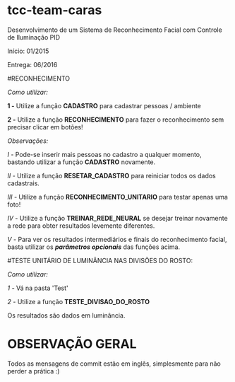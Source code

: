 # tcc-team-caras
Desenvolvimento de um Sistema de Reconhecimento Facial com Controle de Iluminação PID

Início:   01/2015

Entrega:  06/2016


#RECONHECIMENTO

*Como utilizar:*

**1 -** Utilize a função **CADASTRO** para cadastrar pessoas / ambiente

**2 -** Utilize a função **RECONHECIMENTO** para fazer o reconhecimento sem precisar clicar em botões!

*Observações:*

*I -* Pode-se inserir mais pessoas no cadastro a qualquer momento, bastando utilizar a função **CADASTRO** novamente.

*II -* Utilize a função **RESETAR_CADASTRO** para reiniciar todos os dados cadastrais.

*III -* Utilize a função **RECONHECIMENTO_UNITARIO** para testar apenas uma foto!

*IV -* Utilize a função **TREINAR_REDE_NEURAL** se desejar treinar novamente a rede para obter resultados levemente diferentes.

*V -* Para ver os resultados intermediários e finais do reconhecimento facial, basta utilizar os ***parâmetros opcionais*** das funções acima.

#TESTE UNITÁRIO DE LUMINÂNCIA NAS DIVISÕES DO ROSTO:

*Como utilizar:*

*1 -* Vá na pasta 'Test'

*2 -* Utilize a função **TESTE_DIVISAO_DO_ROSTO**

Os resultados são dados em luminância.

OBSERVAÇÃO GERAL
===============

Todos as mensagens de commit estão em inglês, simplesmente para não perder a prática :)
